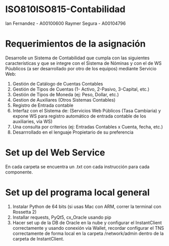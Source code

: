 # ISO810ISO815-Contabilidad

Ian Fernandez - A00100600
Raymer Segura - A00104796

# Requerimientos de la asignación

Desarrolle un Sistema de Contabilidad que cumpla con las siguientes características y que se integre con el Sistema de Nóminas y con el de WS Púublicos (a ser desarrollado por otro de los equipos) mediante Servicio Web:

1. Gestión de Catálogo de Cuentas Contables
2. Gestión de Tipos de Cuentas (1- Activo, 2-Pasivo, 3-Capital, etc.)
3. Gestión de Tipos de Moneda (ej: Peso, Dollar, etc.)
4. Gestion de Auxiliares (Otros Sistemas Contables)
5. Registro de Entrada contable  
6. Interfaz con el Sistema de: (Servicios Web Públicos (Tasa Cambiaria) y expone WS para registro automático de entrada contable de los auxiliaries, vía WS)
7. Una consulta por criterios (ej: Entradas Contables x Cuenta, fecha, etc.)
8. Desarrrollado en el lenguaje Propietario de su preferencia

# Set up del Web Service

En cada carpeta se encuentra un .txt con cada instrucción para cada componente.

# Set up del programa local general

1. Instalar Python de 64 bits (si usas Mac con ARM, correr la terminal con Rossetta 2)
2. Installar requests, PyQt5, cx_Oracle usando pip
3. Hacer set up de la DB de Oracle en la nube y configurar el InstantClient correctamente y usando conexión vía Wallet, recordar configurar el TNS correctamente de forma local en la carpeta /network/admin dentro de la carpeta de InstantClient.